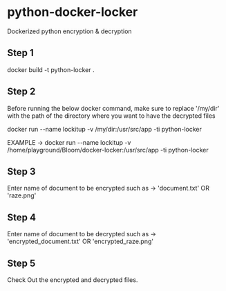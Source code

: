 # python-docker-locker
Dockerized python encryption &amp; decryption 

## Step 1

docker build -t python-locker .

## Step 2

Before running the below docker command, make sure to replace '/my/dir' with the path of the directory where you want to have the decrypted files

docker run --name lockitup -v /my/dir:/usr/src/app -ti python-locker

EXAMPLE -> docker run --name lockitup -v /home/playground/Bloom/docker-locker:/usr/src/app -ti python-locker

## Step 3

Enter name of document to be encrypted such as -> 'document.txt' OR 'raze.png'

## Step 4

Enter name of document to be decrypted such as -> 'encrypted_document.txt' OR 'encrypted_raze.png'

## Step 5

Check Out the encrypted and decrypted files.
